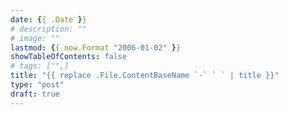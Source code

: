 ```yaml
---
date: {{ .Date }}
# description: ""
# image: ""
lastmod: {{ now.Format "2006-01-02" }}
showTableOfContents: false
# tags: ["",]
title: "{{ replace .File.ContentBaseName `-` ` ` | title }}"
type: "post"
draft: true
---
```

